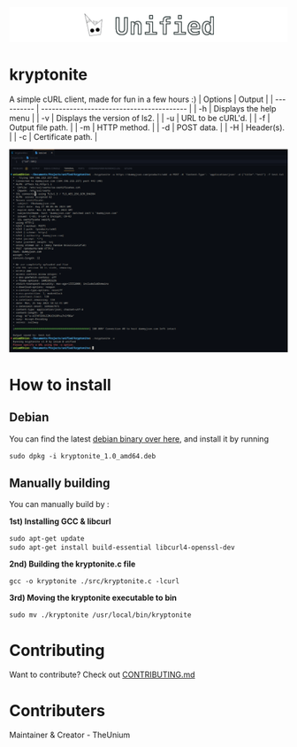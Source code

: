 ![Unified Banner](https://raw.githubusercontent.com/unifiedorg/.github/main/img/logo-banner-small.png)

# kryptonite
A simple cURL client, made for fun in a few hours :)
| Options    | Output                                    |
| ---------- | ----------------------------------------- |
| -h         | Displays the help menu                    |
| -v         | Displays the version of ls2.              |
| -u         | URL to be cURL'd.                         |
| -f         | Output file path.                         |
| -m         | HTTP method.                              |
| -d         | POST data.                                |
| -H         | Header(s).                                |
| -c         | Certificate path.                         |

![ls2 showcase](./img/showcase.png)

# How to install
## Debian
You can find the latest [debian binary over here](https://github.com/unifiedorg/kryptonite/releases/latest), and install it by running
```
sudo dpkg -i kryptonite_1.0_amd64.deb
```

## Manually building
You can manually build by :

**1st) Installing GCC & libcurl**
```
sudo apt-get update
sudo apt-get install build-essential libcurl4-openssl-dev
```

**2nd) Building the kryptonite.c file**
```
gcc -o kryptonite ./src/kryptonite.c -lcurl
```

**3rd) Moving the kryptonite executable to bin**
```
sudo mv ./kryptonite /usr/local/bin/kryptonite
```

# Contributing
Want to contribute? Check out [CONTRIBUTING.md](./CONTRIBUTING.md)

# Contributers
Maintainer & Creator - TheUnium
